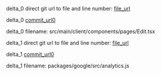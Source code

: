 delta_0 direct git url to file and line number: [file_url](https://www.github.com/benishouga/sourcer/commit/ebe1d79915597851f1472c3dedfa7ec21adb4040/#diff-55306fb18e55987291ad7ab679c344d6d1ae1198577235f2f81b086185293133L25)

delta_0 [commit_url0](https://www.github.com/benishouga/sourcer/commit/ebe1d79915597851f1472c3dedfa7ec21adb4040)

delta_0 filename: src/main/client/components/pages/Edit.tsx



delta_1 direct git url to file and line number: [file_url](https://www.github.com/olymp/olymp/commit/d0eadb651df6cecde16afc8eddf3e9673d29d9dc/#diff-3d37ca79fd7c7285fa21adba293f4c2999a0f08ef490cbae3663753d9d3adf17L8)

delta_1 [commit_url0](https://www.github.com/olymp/olymp/commit/d0eadb651df6cecde16afc8eddf3e9673d29d9dc)

delta_1 filename: packages/google/src/analytics.js



